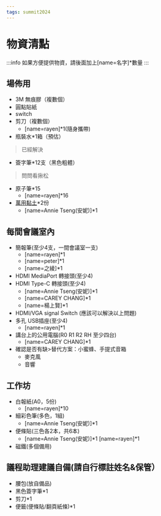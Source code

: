 ```yaml
---
tags: summit2024
---
```


# 物資清點
:::info
如果方便提供物資，請後面加上[name=名字]*數量
:::
## 場佈用
- 3M 無痕膠（複數個）
- 圓點貼紙
- switch 
- 剪刀（複數個）
  - [name=rayen]*1(隨身攜帶)
- 瓶裝水*1箱（預估）
> 已經解決
- 簽字筆*12支（黑色粗體）
> 問問看揪松
- 原子筆*15 
	- [name=rayen]*16
- [萬用黏土](https://shopee.tw/%E5%85%8D%E9%87%98%E8%86%A0-%E7%84%A1%E7%97%95%E9%BB%8F%E5%9C%9F-%E7%B6%A0%E9%BB%8F%E5%9C%9F-%E7%89%86%E5%A3%81%E9%BB%8F%E5%9C%9F-%E9%BB%8F%E5%9C%9F%E8%B2%BC-%E9%BB%8F%E6%80%A7%E4%BD%B3-%E4%B8%8D%E7%95%99%E7%97%95%E8%B7%A1-%E4%B8%8D%E6%90%8D%E7%89%86%E9%9D%A2-%E3%80%90%E9%98%BF%E7%A6%BE%E5%B0%8F%E8%B3%A3%E5%A0%B4%E3%80%91-i.109895580.11816318924)*2份
	- [name=Annie Tseng(安妮)]*1
## 每間會議室內
- 簡報筆(至少4支，一間會議室一支) 
	- [name=rayen]*1
	- [name=peter]*1
	- [name=之綾]*1
- HDMI MediaPort 轉接頭(至少4) 
- HDMI Type-C 轉接頭(至少4) 
	- [name=Annie Tseng(安妮)]*1
	- [name=CAREY CHANG]*1
	- [name=楊上賢]*1
- HDMI/VGA signal Switch (應該可以解決以上問題)
- 多孔 USB插座(至少4)
	- [name=rayen]*1
- 講台上的公用電腦(R0 R1 R2 RH 至少四台)
  - [name=CAREY CHANG]*1
- 確認是否有缺>替代方案：小蜜蜂、手提式音箱
  - 麥克風
  - 音響

## 工作坊
- 白報紙(A0，5份)
  - [name=rayen]*10 
- 細彩色筆(多色，1組)
	- [name=Annie Tseng(安妮)]*1
- 便條貼(三色各2本，共6本)
	- [name=Annie Tseng(安妮)]*1 [name=rayen]*1
- 磁鐵(多個備用)

## 議程助理建議自備(請自行標註姓名&保管）
- 腰包(放自備品)
- 黑色簽字筆*1
- 剪刀*1
- 便籤(便條貼/翻頁紙條)*1